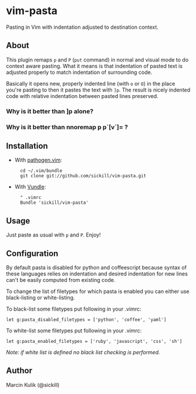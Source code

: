 # vim-pasta

Pasting in Vim with indentation adjusted to destination context.

## About

This plugin remaps `p` and `P` (`put` command) in normal and visual mode to do
context aware pasting. What it means is that indentation of pasted text is
adjusted properly to match indentation of surrounding code.

Basically it opens new, properly indented line (with `o` or `O`) in the place
you're pasting to then it pastes the text with `]p`. The result is nicely
indented code with relative indentation between pasted lines preserved.

### Why is it better than ]p alone?

### Why is it better than nnoremap <leader>p p\`[v\`]= ?

## Installation

* With [pathogen.vim](https://github.com/tpope/vim-pathogen):

        cd ~/.vim/bundle
        git clone git://github.com/sickill/vim-pasta.git

* With [Vundle](https://github.com/gmarik/vundle):

        " .vimrc
        Bundle 'sickill/vim-pasta'

## Usage

Just paste as usual with `p` and `P`. Enjoy!

## Configuration

By default pasta is disabled for python and coffeescript because
syntax of these languages relies on indentation and desired indentation for
new lines can't be easily computed from existing code.

To change the list of filetypes for which pasta is enabled you can either
use black-listing or white-listing.

To black-list some filetypes put following in your .vimrc:

    let g:pasta_disabled_filetypes = ['python', 'coffee', 'yaml']

To white-list some filetypes put following in your .vimrc:

    let g:pasta_enabled_filetypes = ['ruby', 'javascript', 'css', 'sh']

*Note: if white list is defined no black list checking is performed.*

## Author

Marcin Kulik (@sickill)
